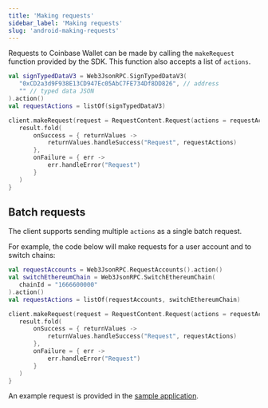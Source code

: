```yaml
---
title: 'Making requests'
sidebar_label: 'Making requests'
slug: 'android-making-requests'
---
```


Requests to Coinbase Wallet can be made by calling the `makeRequest` function provided by the SDK. This function also accepts a list of `actions`.

```kotlin
val signTypedDataV3 = Web3JsonRPC.SignTypedDataV3(
   "0xCD2a3d9F938E13CD947Ec05AbC7FE734Df8DD826", // address
   "" // typed data JSON
).action()
val requestActions = listOf(signTypedDataV3)

client.makeRequest(request = RequestContent.Request(actions = requestActions)) { result ->
   result.fold(
       onSuccess = { returnValues ->
           returnValues.handleSuccess("Request", requestActions)
       },
       onFailure = { err ->
           err.handleError("Request")
       }
   )
}
```

## Batch requests

The client supports sending multiple `actions` as a single batch request.

For example, the code below will make requests for a user account and to switch chains:

```kotlin
val requestAccounts = Web3JsonRPC.RequestAccounts().action()
val switchEthereumChain = Web3JsonRPC.SwitchEthereumChain(
   chainId = "1666600000"
).action()
val requestActions = listOf(requestAccounts, switchEthereumChain)

client.makeRequest(request = RequestContent.Request(actions = requestActions)) { result ->
   result.fold(
       onSuccess = { returnValues ->
           returnValues.handleSuccess("Request", requestActions)
       },
       onFailure = { err ->
           err.handleError("Request")
       }
   )
}
```

An example request is provided in the [sample application](https://github.com/MobileWalletProtocol/wallet-mobile-sdk/blob/main/android/example/src/main/java/com/coinbase/android/beta/MainActivity.kt).
